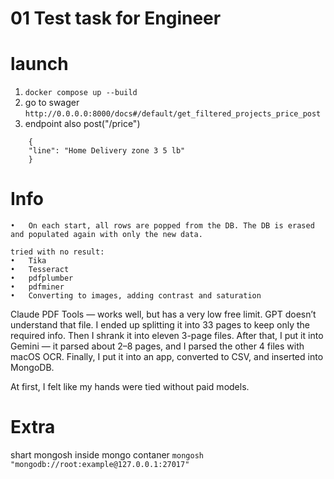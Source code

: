 # 01 Test task for Engineer

# launch

1.  `docker compose up --build`
2.  go to swager `http://0.0.0.0:8000/docs#/default/get_filtered_projects_price_post`
3.  endpoint also post("/price")

```example request
    {
    "line": "Home Delivery zone 3 5 lb"
    }
```

# Info

    •	On each start, all rows are popped from the DB. The DB is erased and populated again with only the new data.

    tried with no result:
    •	Tika
    •	Tesseract
    •	pdfplumber
    •	pdfminer
    •	Converting to images, adding contrast and saturation

Claude PDF Tools — works well, but has a very low free limit.
GPT doesn’t understand that file.
I ended up splitting it into 33 pages to keep only the required info.
Then I shrank it into eleven 3-page files.
After that, I put it into Gemini — it parsed about 2–8 pages, and I parsed the other 4 files with macOS OCR.
Finally, I put it into an app, converted to CSV, and inserted into MongoDB.

At first, I felt like my hands were tied without paid models.

# Extra

shart mongosh inside mongo contaner
`mongosh "mongodb://root:example@127.0.0.1:27017"`

```

```
